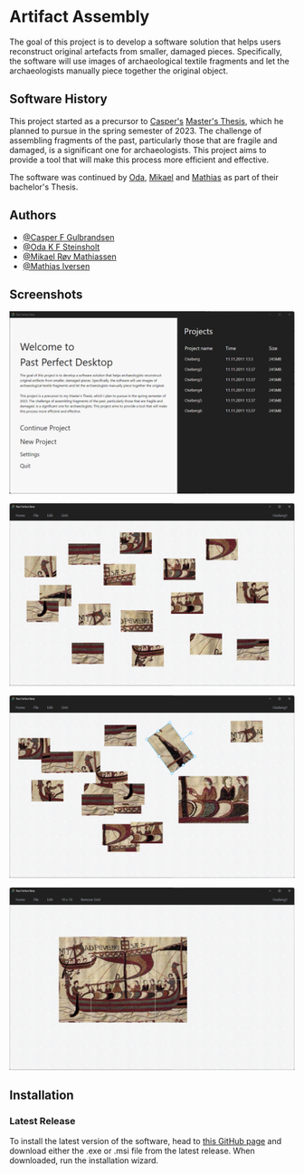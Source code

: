 # Artifact Assembly

The goal of this project is to develop a software solution that helps users reconstruct original artefacts from smaller, damaged pieces. Specifically, the software will use images of archaeological textile fragments and let the archaeologists manually piece together the original object.

## Software History
This project started as a precursor to [Casper's](https://github.com/casperfg) [Master's Thesis](https://ntnuopen.ntnu.no/ntnu-xmlui/handle/11250/3079162), which he planned to pursue in the spring semester of 2023. The challenge of assembling fragments of the past, particularly those that are fragile and damaged, is a significant one for archaeologists. This project aims to provide a tool that will make this process more efficient and effective.

The software was continued by [Oda](https://github.com/odastein), [Mikael](https://github.com/MikaelRoev) and [Mathias](https://github.com/Mathiaiv) as part of their bachelor's Thesis. 

## Authors

- [@Casper F Gulbrandsen](https://github.com/casperfg)
- [@Oda K F Steinsholt](https://github.com/odastein)
- [@Mikael Røv Mathiassen](https://github.com/MikaelRoev)
- [@Mathias Iversen](https://github.com/Mathiaiv)

## Screenshots

![App Screenshot](./src/assets/images/screenshots/landing-page-screenshot.png)

![App Screenshot](./src/assets/images/screenshots/canvas-page-screenshot.png)

![App Screenshot](./src/assets/images/screenshots/canvas-page-rotate-resize-screenshot.png)

![App Screenshot](./src/assets/images/screenshots/canvas-page-complete-screenshot.png)

## Installation
### Latest Release
To install the latest version of the software, head to [this GitHub page](https://github.com/MikaelRoev/artifact_assembly/releases) and download either the .exe or .msi file from the latest release. When downloaded, run the installation wizard.

